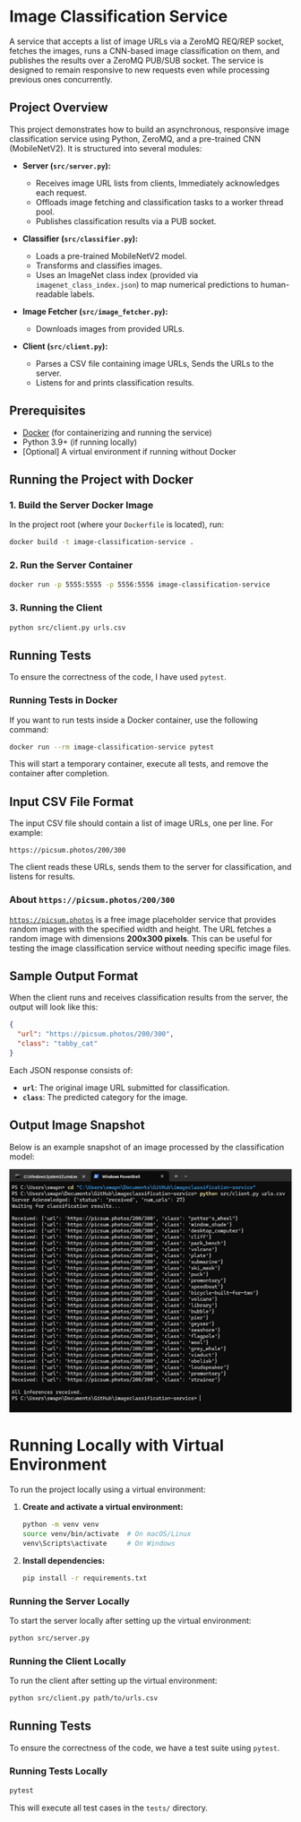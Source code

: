 # Image Classification Service

A service that accepts a list of image URLs via a ZeroMQ REQ/REP socket, fetches the images, runs a CNN-based image classification on them, and publishes the results over a ZeroMQ PUB/SUB socket. The service is designed to remain responsive to new requests even while processing previous ones concurrently.

## Project Overview

This project demonstrates how to build an asynchronous, responsive image classification service using Python, ZeroMQ, and a pre-trained CNN (MobileNetV2). It is structured into several modules:

- **Server (`src/server.py`):**  
  - Receives image URL lists from clients, Immediately acknowledges each request.
  - Offloads image fetching and classification tasks to a worker thread pool.
  - Publishes classification results via a PUB socket.

- **Classifier (`src/classifier.py`):**  
  - Loads a pre-trained MobileNetV2 model.
  - Transforms and classifies images.
  - Uses an ImageNet class index (provided via `imagenet_class_index.json`) to map numerical predictions to human-readable labels.

- **Image Fetcher (`src/image_fetcher.py`):**  
  - Downloads images from provided URLs.

- **Client (`src/client.py`):**  
  - Parses a CSV file containing image URLs, Sends the URLs to the server.
  - Listens for and prints classification results.


## Prerequisites

- [Docker](https://www.docker.com/) (for containerizing and running the service)
- Python 3.9+ (if running locally)
- [Optional] A virtual environment if running without Docker

## Running the Project with Docker

### 1. Build the Server Docker Image

In the project root (where your `Dockerfile` is located), run:

```sh
docker build -t image-classification-service .
```
### 2. Run the Server Container
```sh
docker run -p 5555:5555 -p 5556:5556 image-classification-service
```

### 3. Running the Client
```sh
python src/client.py urls.csv
```
## Running Tests
To ensure the correctness of the code, I have used `pytest`.

### Running Tests in Docker
If you want to run tests inside a Docker container, use the following command:
```sh
docker run --rm image-classification-service pytest
```
This will start a temporary container, execute all tests, and remove the container after completion.

## Input CSV File Format
The input CSV file should contain a list of image URLs, one per line. For example:
```csv
https://picsum.photos/200/300
```
The client reads these URLs, sends them to the server for classification, and listens for results.

### About `https://picsum.photos/200/300`
[`https://picsum.photos`](https://picsum.photos/) is a free image placeholder service that provides random images with the specified width and height. The URL fetches a random image with dimensions **200x300 pixels**. This can be useful for testing the image classification service without needing specific image files.

## Sample Output Format
When the client runs and receives classification results from the server, the output will look like this:
```json
{
  "url": "https://picsum.photos/200/300",
  "class": "tabby_cat"
}
```
Each JSON response consists of:
- **`url`**: The original image URL submitted for classification.
- **`class`**: The predicted category for the image.

## Output Image Snapshot
Below is an example snapshot of an image processed by the classification model:

![Sample Output Image](docs/snapshot.png)

# Running Locally with Virtual Environment

To run the project locally using a virtual environment:

1. **Create and activate a virtual environment:**
   ```sh
   python -m venv venv
   source venv/bin/activate  # On macOS/Linux
   venv\Scripts\activate     # On Windows
   ```

2. **Install dependencies:**
   ```sh
   pip install -r requirements.txt
   ```

### Running the Server Locally
To start the server locally after setting up the virtual environment:
```sh
python src/server.py
```

### Running the Client Locally
To run the client after setting up the virtual environment:
```sh
python src/client.py path/to/urls.csv
```

## Running Tests
To ensure the correctness of the code, we have a test suite using `pytest`.

### Running Tests Locally
   ```sh
   pytest
   ```
   This will execute all test cases in the `tests/` directory.
